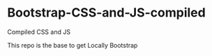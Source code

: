 # Bootstrap-CSS-and-JS-compiled
Compiled CSS and JS

This repo is the base to get Locally Bootstrap

